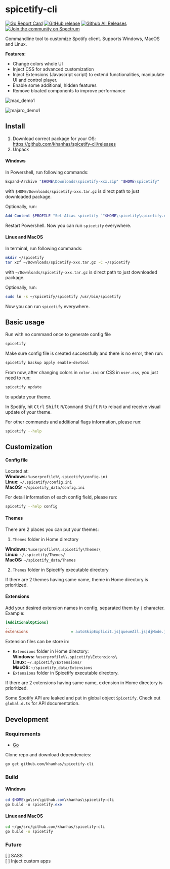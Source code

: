 # spicetify-cli
[![Go Report Card](https://goreportcard.com/badge/github.com/khanhas/spicetify-cli)](https://goreportcard.com/report/github.com/khanhas/spicetify-cli) [![GitHub release](https://img.shields.io/github/release/khanhas/spicetify-cli/all.svg?colorB=97CA00?label=version)](https://github.com/khanhas/spicetify-cli/releases/latest) [![Github All Releases](https://img.shields.io/github/downloads/khanhas/spicetify-cli/total.svg?colorB=97CA00)](https://github.com/khanhas/spicetify-cli/releases) [![Join the community on Spectrum](https://withspectrum.github.io/badge/badge.svg)](https://spectrum.chat/spicetify)

Commandline tool to customize Spotify client.
Supports Windows, MacOS and Linux.

**Features:**
- Change colors whole UI
- Inject CSS for advanced customization
- Inject Extensions (Javascript script) to extend functionalities, manipulate UI and control player.
- Enable some additional, hidden features
- Remove bloated components to improve performance

![mac_demo1](https://i.imgur.com/JyWVzeC.png)

![majaro_demo1](https://i.imgur.com/e4CWeRC.png)

## Install
1. Download correct package for your OS: https://github.com/khanhas/spicetify-cli/releases
2. Unpack  
#### Windows
In Powershell, run following commands:
```powershell
Expand-Archive "$HOME\Downloads\spicetify-xxx.zip" "$HOME\spicetify"
```
with `$HOME/Downloads/spicetify-xxx.tar.gz` is direct path to just downloaded package.
  
Optionally, run:
```powershell
Add-Content $PROFILE "Set-Alias spicetify `"$HOME\spicetify\spicetify.exe`""
```
Restart Powershell. Now you can run `spicetify` everywhere.
  
#### Linux and MacOS
In terminal, run following commands:
```bash
mkdir ~/spicetify
tar xzf ~/Downloads/spicetify-xxx.tar.gz -C ~/spicetify
```
with `~/Downloads/spicetify-xxx.tar.gz` is direct path to just downloaded package.
  
Optionally, run:
```bash
sudo ln -s ~/spicetify/spicetify /usr/bin/spicetify
```
Now you can run `spicetify` everywhere.

## Basic usage
Run with no command once to generate config file
```bash
spicetify
```

Make sure config file is created successfully and there is no error, then run:
```bash
spicetify backup apply enable-devtool
```

From now, after changing colors in `color.ini` or CSS in `user.css`, you just need to run:
```bash
spicetify update
```
to update your theme.

In Spotify, hit <kbd>Ctrl</kbd> <kbd>Shift</kbd> <kbd>R</kbd>/<kbd>Command</kbd> <kbd>Shift</kbd> <kbd>R</kbd> to reload and receive visual update of your theme.

For other commands and additional flags information, please run:
```bash
spicetify --help
```

## Customization
#### Config file
Located at:  
**Windows:** `%userprofile%\.spicetify\config.ini`  
**Linux:** `~/.spicetify/config.ini`  
**MacOS:** `~/spicetify_data/config.ini`  

For detail information of each config field, please run:
```bash
spicetify --help config
```

#### Themes
There are 2 places you can put your themes:  
1. `Themes` folder in Home directory  

**Windows:** `%userprofile%\.spicetify\Themes\`  
**Linux:** `~/.spicetify/Themes/`  
**MacOS:** `~/spicetify_data/Themes`  

2. `Themes` folder in Spicetify executable directory

If there are 2 themes having same name, theme in Home directory is prioritized.

#### Extensions
Add your desired extension names in config, separated them by `|` character.  
Example:
```ini
[AdditionalOptions]
...
extensions                   = autoSkipExplicit.js|queueAll.js|djMode.js|shuffle+.js|trashbin.js
```

Extension files can be store in:
- `Extensions`  folder in Home directory:  
**Windows:** `%userprofile%\.spicetify\Extensions\`  
**Linux:** `~/.spicetify/Extensions/`  
**MacOS:** `~/spicetify_data/Extensions`  
- `Extensions`  folder in Spicetify executable directory.

If there are 2 extensions having same name, extension in Home directory is prioritized.

Some Spotify API are leaked and put in global object `Spicetify`. Check out `global.d.ts` for API documentation. 
## Development
### Requirements
- [Go](https://golang.org/dl/)

Clone repo and download dependencies:
```bash
go get github.com/khanhas/spicetify-cli
```

### Build
#### Windows
```powershell
cd $HOME\go\src\github.com\khanhas\spicetify-cli
go build -o spicetify.exe
```

#### Linux and MacOS
```bash
cd ~/go/src/github.com/khanhas/spicetify-cli
go build -o spicetify
```

### Future
[ ] SASS  
[ ] Inject custom apps  
